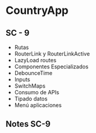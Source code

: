 # CountryApp

## SC - 9

- Rutas
- RouterLink y RouterLinkActive
- LazyLoad routes
- Componentes Especializados
- DebounceTime
- Inputs
- SwitchMaps
- Consumo de APIs
- Tipado datos
- Menú aplicaciones

## Notes SC-9
